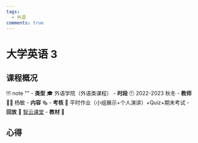 ```yaml
---
tags:
  - 外语
comments: true
---
```


# 大学英语 3

## 课程概况
!!! note ""
    - **类型** 🎓 外语学院（外语类课程）
    - **时段** 🕙 2022-2023 秋冬
    - **教师** 🧑‍🏫 杨敏
    - **内容** 🗞️ 
    - **考核** 📝 平时作业（小组展示+个人演讲）+Quiz+期末考试
    - **回放** 🔗 [智云课堂]()
    - **教材** 📙 

## 心得